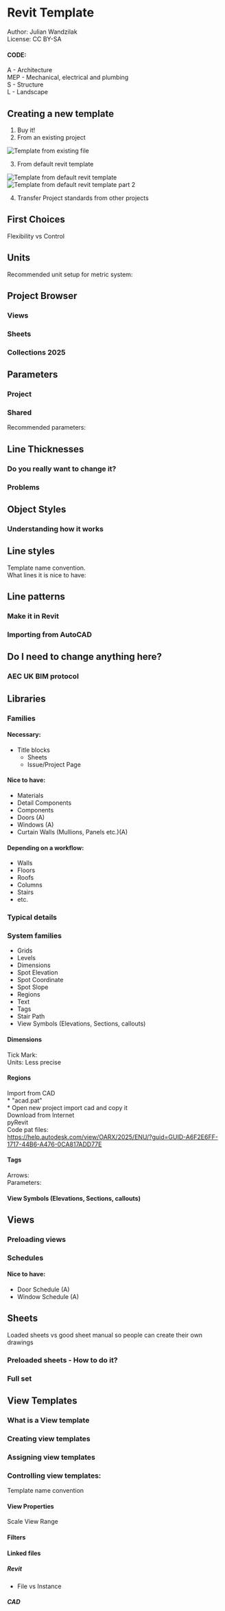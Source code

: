 # Revit Template
Author: Julian Wandzilak  
License: CC BY-SA  

#### CODE:
A - Architecture  
MEP - Mechanical, electrical and plumbing  
S - Structure  
L - Landscape  

## Creating a new template  
1. Buy it! 
2. From an existing project  
  
![Template from existing file](/Resources/TemplateFromFile.jpg)  
  
3. From default revit template  
  
![Template from default revit template](/Resources/TemplateNewProjectI.jpg)  
![Template from default revit template part 2](/Resources/TemplateNewProjectII.jpg)  
  
4. Transfer Project standards from other projects


## First Choices  

Flexibility vs Control  

## Units  

Recommended unit setup for metric system:

## Project Browser
### Views
### Sheets
### Collections 2025

## Parameters
### Project  
### Shared  
Recommended parameters:

## Line Thicknesses  
### Do you really want to change it?  
### Problems  
## Object Styles  
### Understanding how it works
## Line styles  
Template name convention.  
What lines it is nice to have:  
## Line patterns
### Make it in Revit
### Importing from AutoCAD

## Do I need to change anything here?
### AEC UK BIM protocol

## Libraries
### Families  
#### Necessary: 
* Title blocks
  * Sheets
  * Issue/Project Page
#### Nice to have: 
* Materials
* Detail Components
* Components
* Doors (A)
* Windows (A)
* Curtain Walls (Mullions, Panels etc.)(A)
#### Depending on a workflow:
* Walls
* Floors
* Roofs
* Columns
* Stairs
* etc. 
### Typical details  
### System families
* Grids
* Levels
* Dimensions
* Spot Elevation
* Spot Coordinate
* Spot Slope
* Regions
* Text
* Tags
* Stair Path
* View Symbols (Elevations, Sections, callouts)
#### Dimensions
Tick Mark:  
Units:   Less precise  
#### Regions
Import from CAD  
    * "acad.pat"  
    * Open new project import cad and copy it  
Download from Internet  
pyRevit  
Code pat files:  
https://help.autodesk.com/view/OARX/2025/ENU/?guid=GUID-A6F2E6FF-1717-44B6-A476-0CA817ADD77E  


#### Tags
Arrows:  
Parameters:  
#### View Symbols (Elevations, Sections, callouts)


## Views
### Preloading views 
### Schedules
#### Nice to have: 
* Door Schedule (A)
* Window Schedule (A)

## Sheets
Loaded sheets vs good sheet manual so people can create their own drawings
### Preloaded sheets - How to do it?
### Full set 

## View Templates
### What is a View template 
### Creating view templates 
### Assigning view templates 

### Controlling view templates:
Template name convention  
#### View Properties
Scale
View Range

#### Filters 
#### Linked files
##### Revit
* File vs Instance

##### CAD

### 